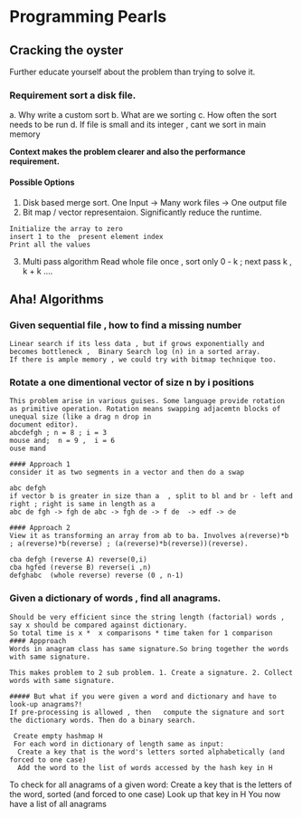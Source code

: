 # Programming Pearls

## Cracking the oyster
Further educate yourself about the problem than trying to solve it. 

### Requirement sort a disk file. 
 a. Why write a custom sort
 b. What are we sorting 
 c. How often the sort needs to be run
 d. If file is small and its integer , cant we sort in main memory 

**Context makes the problem clearer and also the performance requirement.**

#### Possible Options
  1. Disk based merge sort.  One Input -> Many work files -> One output file
  2. Bit map / vector representaion. Significantly reduce the runtime. 
  ```
  Initialize the array to zero
  insert 1 to the  present element index
  Print all the values
  ```
  3. Multi pass algorithm
      Read whole file once , sort only 0 - k ; next pass k , k + k .... 

## Aha! Algorithms

### Given sequential file , how to find a missing number
    Linear search if its less data , but if grows exponentially and becomes bottleneck ,  Binary Search log (n) in a sorted array. 
    If there is ample memory , we could try with bitmap technique too. 

### Rotate a one dimentional vector of size n  by i positions
    This problem arise in various guises. Some language provide rotation as primitive operation. Rotation means swapping adjacemtn blocks of unequal size (like a drag n drop in 
    document editor).
    abcdefgh ; n = 8 ; i = 3
    mouse and;  n = 9 ,  i = 6
    ouse mand
    
    #### Approach 1
    consider it as two segments in a vector and then do a swap 
    
    abc defgh
    if vector b is greater in size than a  , split to bl and br - left and right ; right is same in length as a 
    abc de fgh -> fgh de abc -> fgh de -> f de  -> edf -> de
    
    #### Approach 2
    View it as transforming an array from ab to ba. Involves a(reverse)*b ; a(reverse)*b(reverse) ; (a(reverse)*b(reverse))(reverse). 
    
    cba defgh (reverse A) reverse(0,i)
    cba hgfed (reverse B) reverse(i ,n)
    defghabc  (whole reverse) reverse (0 , n-1)
    
### Given a dictionary of words , find all anagrams. 
    Should be very efficient since the string length (factorial) words , say x should be compared against dictionary. 
    So total time is x *  x comparisons * time taken for 1 comparison
    #### Appproach 
    Words in anagram class has same signature.So bring together the words with same signature.
    
    This makes problem to 2 sub problem. 1. Create a signature. 2. Collect words with same signature. 
   
    ##### But what if you were given a word and dictionary and have to look-up anagrams?!
    If pre-processing is allowed , then   compute the signature and sort the dictionary words. Then do a binary search.
   
     Create empty hashmap H
     For each word in dictionary of length same as input:
      Create a key that is the word's letters sorted alphabetically (and forced to one case)
      Add the word to the list of words accessed by the hash key in H
  To check for all anagrams of a given word:
      Create a key that is the letters of the word, sorted (and forced to one case)
      Look up that key in H
      You now have a list of all anagrams
